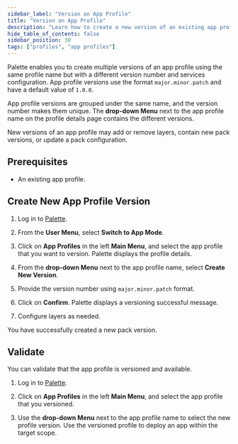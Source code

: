 ```yaml
---
sidebar_label: "Version an App Profile"
title: "Version an App Profile"
description: "Learn how to create a new version of an existing app profile in Palette."
hide_table_of_contents: false
sidebar_position: 30
tags: ["profiles", "app profiles"]
---
```


Palette enables you to create multiple versions of an app profile using the same profile name but with a different version number and services configuration. App profile versions use the format `major.minor.patch` and have a default value of `1.0.0`.

App profile versions are grouped under the same name, and the version number makes them unique. The **drop-down Menu** next to the app profile name on the profile details page contains the different versions.

New versions of an app profile may add or remove layers, contain new pack versions, or update a pack configuration.

## Prerequisites

- An existing app profile.

## Create New App Profile Version

1. Log in to [Palette](https://console.spectrocloud.com/).

2. From the **User Menu**, select **Switch to App Mode**.

3. Click on **App Profiles** in the left **Main Menu**, and select the app profile that you want to version. Palette displays the profile details.

4. From the **drop-down Menu** next to the app profile name, select **Create New Version**.

5. Provide the version number using `major.minor.patch` format.

6. Click on **Confirm**. Palette displays a versioning successful message.

7. Configure layers as needed.

You have successfully created a new pack version.

## Validate

You can validate that the app profile is versioned and available.

1. Log in to [Palette](https://console.spectrocloud.com/).

2. Click on **App Profiles** in the left **Main Menu**, and select the app profile that you versioned.

3. Use the **drop-down Menu** next to the app profile name to select the new profile version. Use the versioned profile to deploy an app within the target scope.
